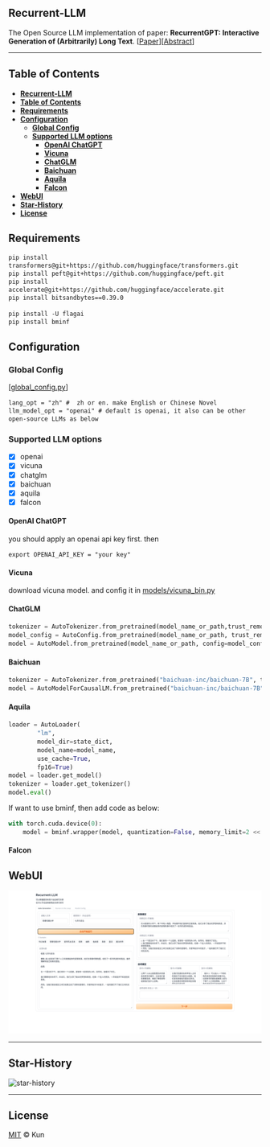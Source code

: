## **Recurrent-LLM**
The Open Source LLM implementation of paper: 
**RecurrentGPT: Interactive Generation of (Arbitrarily) Long Text**.
[[Paper](https://arxiv.org/pdf/2305.13304v1.pdf)][[Abstract](https://arxiv.org/abs/2305.13304v1)]

---

## **Table of Contents**
- [**Recurrent-LLM**](#recurrent-llm)
- [**Table of Contents**](#table-of-contents)
- [**Requirements**](#requirements)
- [**Configuration**](#configuration)
  - [**Global Config**](#global-config)
  - [**Supported LLM options**](#supported-llm-options)
    - [**OpenAI ChatGPT**](#openai-chatgpt)
    - [**Vicuna**](#vicuna)
    - [**ChatGLM**](#chatglm)
    - [**Baichuan**](#baichuan)
    - [**Aquila**](#aquila)
    - [**Falcon**](#falcon)
- [**WebUI**](#webui)
- [**Star-History**](#star-history)
- [**License**](#license)

## **Requirements**

```
pip install transformers@git+https://github.com/huggingface/transformers.git
pip install peft@git+https://github.com/huggingface/peft.git
pip install accelerate@git+https://github.com/huggingface/accelerate.git
pip install bitsandbytes==0.39.0

pip install -U flagai
pip install bminf
```

## **Configuration** 

### **Global Config**
[[global_config.py](./global_config.py)]

```
lang_opt = "zh" #  zh or en. make English or Chinese Novel
llm_model_opt = "openai" # default is openai, it also can be other open-source LLMs as below
```

### **Supported LLM options**

- [x] openai
- [x] vicuna
- [x] chatglm
- [x] baichuan
- [x] aquila
- [x] falcon 

#### **OpenAI ChatGPT**

you should apply an openai api key first. then
```
export OPENAI_API_KEY = "your key"
```

#### **Vicuna**

download vicuna model. and config it in [models/vicuna_bin.py](models/vicuna_bin.py)

#### **ChatGLM**

```python
tokenizer = AutoTokenizer.from_pretrained(model_name_or_path,trust_remote_code=True)
model_config = AutoConfig.from_pretrained(model_name_or_path, trust_remote_code=True)
model = AutoModel.from_pretrained(model_name_or_path, config=model_config, trust_remote_code=True)
```

#### **Baichuan**

```python
tokenizer = AutoTokenizer.from_pretrained("baichuan-inc/baichuan-7B", trust_remote_code=True)
model = AutoModelForCausalLM.from_pretrained("baichuan-inc/baichuan-7B", device_map="auto", trust_remote_code=True)
```

#### **Aquila**

```python
loader = AutoLoader(
        "lm",
        model_dir=state_dict,
        model_name=model_name,
        use_cache=True,
        fp16=True)
model = loader.get_model()
tokenizer = loader.get_tokenizer()
model.eval()
```
If want to use bminf, then add code as below:
```python
with torch.cuda.device(0):
    model = bminf.wrapper(model, quantization=False, memory_limit=2 << 30)
```


#### **Falcon**

## **WebUI**

<img src="./imgs/webui-snapshot.png">

------
## **Star-History**

![star-history](https://api.star-history.com/svg?repos=jackaduma/Recurrent-LLM&type=Date "star-history")

------

## **License**

[MIT](LICENSE) © Kun